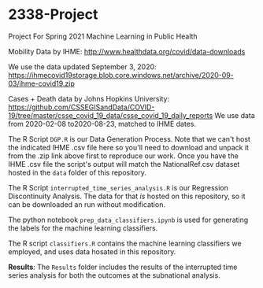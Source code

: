 # 2338-Project
Project For Spring 2021 Machine Learning in Public Health

Mobility Data by IHME:
http://www.healthdata.org/covid/data-downloads

We use the data updated September 3, 2020:
https://ihmecovid19storage.blob.core.windows.net/archive/2020-09-03/ihme-covid19.zip

Cases + Death data by Johns Hopkins University:
https://github.com/CSSEGISandData/COVID-19/tree/master/csse_covid_19_data/csse_covid_19_daily_reports
We use data from 2020-02-08 to2020-08-23, matched to IHME dates.

The R Script `DGP.R` is our Data Generation Process. Note that we can't host the indicated IHME .csv file here so you'll need to download and unpack it from the .zip link above first to reproduce our work. Once you have the IHME .csv file the script's output will match the NationalRef.csv dataset hosted in the `data` folder of this repository.

The R Script `interrupted_time_series_analysis.R` is our Regression Discontinuity Analysis. The data for that *is* hosted on this repository, so it can be downloaded an run without modification.

The python notebook `prep_data_classifiers.ipynb` is used for generating the labels for the machine learning classifiers.

The R script `classifiers.R` contains the machine learning classifiers we employed, and uses data hosated in this repository.

**Results**: The `Results` folder includes the results of the interrupted time series analysis for both the outcomes at the subnational analysis.
